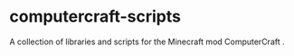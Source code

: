 computercraft-scripts
=====================

A collection of libraries and scripts for the Minecraft mod ComputerCraft .
